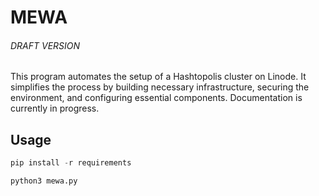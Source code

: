 # MEWA

###### *DRAFT VERSION*

This program automates the setup of a Hashtopolis cluster on Linode. It simplifies the process by building necessary infrastructure, securing the environment, and configuring essential components. Documentation is currently in progress.

## Usage

```py
pip install -r requirements
```

```python
python3 mewa.py
```


